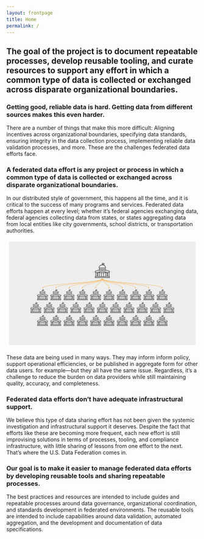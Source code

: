 ```yaml
---
layout: frontpage
title: Home
permalink: /
---
```


## The goal of the project is to document repeatable processes, develop reusable tooling, and curate resources to support any effort in which a common type of data is collected or exchanged across disparate organizational boundaries.

### Getting good, reliable data is hard. Getting data from different sources makes this even harder.

There are a number of things that make this more difficult: Aligning incentives across organizational boundaries, specifying data standards, ensuring integrity in the data collection process, implementing reliable data validation processes, and more. These are the challenges federated data efforts face.

### A federated data effort is any project or process in which a common type of data is collected or exchanged across disparate organizational boundaries.

In our distributed style of government, this happens all the time, and it is critical to the success of many programs and services. Federated data efforts happen at every level; whether it’s federal agencies exchanging data, federal agencies collecting data from states, or states aggregating data from local entities like city governments, school districts, or transportation authorities.

![](assets/img/diagram.svg)

These data are being used in many ways. They may inform inform policy, support operational efficiencies, or be published in aggregate form for other data users. for example—but they all have the same issue. Regardless, it’s a challenge to reduce the burden on data providers while still maintaining quality, accuracy, and completeness.

### Federated data efforts don’t have adequate infrastructural support.

We believe this type of data sharing effort has not been given the systemic investigation and infrastructural support it deserves. Despite the fact that efforts like these are becoming more frequent, each new effort is still improvising solutions in terms of processes, tooling, and compliance infrastructure, with little sharing of lessons from one effort to the next. That’s where the U.S. Data Federation comes in.

### Our goal is to make it easier to manage federated data efforts by developing reusable tools and sharing repeatable processes.

The best practices and resources are intended to include guides and repeatable processes around data governance, organizational coordination, and standards development in federated environments. The reusable tools are intended to include capabilities around data validation, automated aggregation, and the development and documentation of data specifications.
